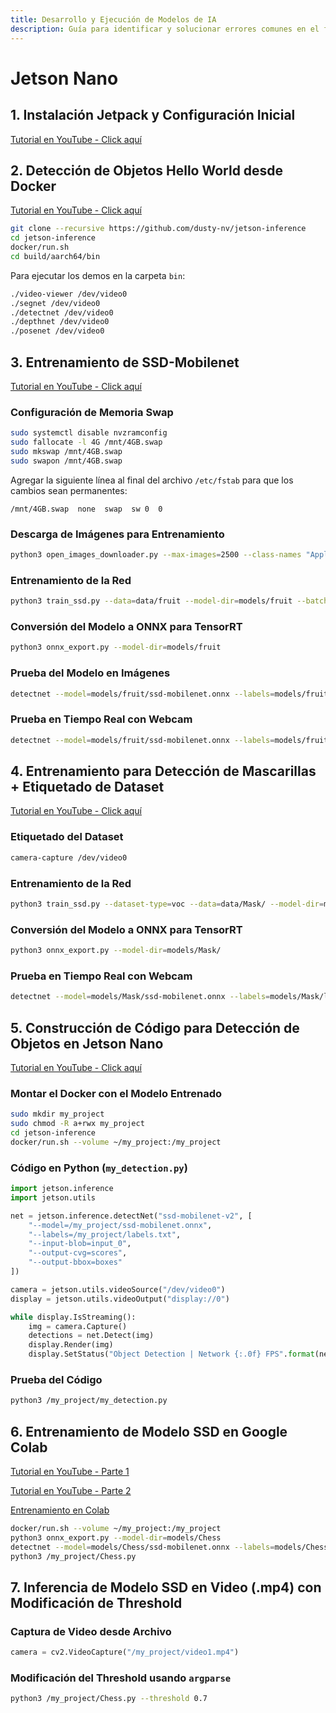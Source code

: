 ```yaml
---
title: Desarrollo y Ejecución de Modelos de IA 
description: Guía para identificar y solucionar errores comunes en el funcionamiento del brazo robótico de 6 grados de libertad.
---
```



# Jetson Nano

## 1. Instalación Jetpack y Configuración Inicial

[Tutorial en YouTube - Click aquí](https://www.youtube.com/watch?v=6uqM6ltCLlE&list=PLsjK_a5MFguIUJJ1GPt1I2eN6cihKg2kG)

## 2. Detección de Objetos Hello World desde Docker

[Tutorial en YouTube - Click aquí](https://www.youtube.com/watch?v=6uqM6ltCLlE&list=PLsjK_a5MFguIUJJ1GPt1I2eN6cihKg2kG)

```bash
git clone --recursive https://github.com/dusty-nv/jetson-inference
cd jetson-inference
docker/run.sh
cd build/aarch64/bin
```

Para ejecutar los demos en la carpeta `bin`:

```bash
./video-viewer /dev/video0
./segnet /dev/video0
./detectnet /dev/video0
./depthnet /dev/video0
./posenet /dev/video0
```

## 3. Entrenamiento de SSD-Mobilenet

[Tutorial en YouTube - Click aquí](https://www.youtube.com/watch?v=HXFVexBPjMk&list=PLsjK_a5MFguIUJJ1GPt1I2eN6cihKg2kG&index=3)

### Configuración de Memoria Swap

```bash
sudo systemctl disable nvzramconfig
sudo fallocate -l 4G /mnt/4GB.swap
sudo mkswap /mnt/4GB.swap
sudo swapon /mnt/4GB.swap
```

Agregar la siguiente línea al final del archivo `/etc/fstab` para que los cambios sean permanentes:

```plaintext
/mnt/4GB.swap  none  swap  sw 0  0
```

### Descarga de Imágenes para Entrenamiento

```bash
python3 open_images_downloader.py --max-images=2500 --class-names "Apple,Orange,Banana,Strawberry,Grape,Pear,Pineapple,Watermelon" --data=data/fruit
```

### Entrenamiento de la Red

```bash
python3 train_ssd.py --data=data/fruit --model-dir=models/fruit --batch-size=4 --epochs=30
```

### Conversión del Modelo a ONNX para TensorRT

```bash
python3 onnx_export.py --model-dir=models/fruit
```

### Prueba del Modelo en Imágenes

```bash
detectnet --model=models/fruit/ssd-mobilenet.onnx --labels=models/fruit/labels.txt --input-blob=input_0 --output-cvg=scores --output-bbox=boxes "/jetson-inference/python/training/detection/ssd/data/fruit/test/*.jpg" /jetson-inference/data/images/test/fruit_%i.jpg
```

### Prueba en Tiempo Real con Webcam

```bash
detectnet --model=models/fruit/ssd-mobilenet.onnx --labels=models/fruit/labels.txt --input-blob=input_0 --output-cvg=scores --output-bbox=boxes /dev/video0
```

## 4. Entrenamiento para Detección de Mascarillas + Etiquetado de Dataset

[Tutorial en YouTube - Click aquí](https://www.youtube.com/watch?v=HC8bq3fFoTk&list=PLsjK_a5MFguIUJJ1GPt1I2eN6cihKg2kG&index=5)

### Etiquetado del Dataset

```bash
camera-capture /dev/video0
```

### Entrenamiento de la Red

```bash
python3 train_ssd.py --dataset-type=voc --data=data/Mask/ --model-dir=models/Mask --batch-size=2 --epochs=10
```

### Conversión del Modelo a ONNX para TensorRT

```bash
python3 onnx_export.py --model-dir=models/Mask/
```

### Prueba en Tiempo Real con Webcam

```bash
detectnet --model=models/Mask/ssd-mobilenet.onnx --labels=models/Mask/labels.txt --input-blob=input_0 --output-cvg=scores --output-bbox=boxes /dev/video0
```

## 5. Construcción de Código para Detección de Objetos en Jetson Nano

[Tutorial en YouTube - Click aquí](https://colab.research.google.com/drive/1PrzHKE0yKtyGWIlWIC5OAZv4ywMGDDTZ?usp=sharing)

### Montar el Docker con el Modelo Entrenado

```bash
sudo mkdir my_project
sudo chmod -R a+rwx my_project
cd jetson-inference
docker/run.sh --volume ~/my_project:/my_project
```

### Código en Python (`my_detection.py`)

```python
import jetson.inference
import jetson.utils

net = jetson.inference.detectNet("ssd-mobilenet-v2", [
    "--model=/my_project/ssd-mobilenet.onnx",
    "--labels=/my_project/labels.txt",
    "--input-blob=input_0",
    "--output-cvg=scores",
    "--output-bbox=boxes"
])

camera = jetson.utils.videoSource("/dev/video0")
display = jetson.utils.videoOutput("display://0")

while display.IsStreaming():
    img = camera.Capture()
    detections = net.Detect(img)
    display.Render(img)
    display.SetStatus("Object Detection | Network {:.0f} FPS".format(net.GetNetworkFPS()))
```

### Prueba del Código

```bash
python3 /my_project/my_detection.py
```

## 6. Entrenamiento de Modelo SSD en Google Colab

[Tutorial en YouTube - Parte 1](https://www.youtube.com/watch?v=KOcY-Ga0ZSo&list=PLsjK_a5MFguIUJJ1GPt1I2eN6cihKg2kG&index=9)

[Tutorial en YouTube - Parte 2](https://www.youtube.com/watch?v=2YVeCy393Kg&list=PLsjK_a5MFguIUJJ1GPt1I2eN6cihKg2kG&index=10)

[Entrenamiento en Colab](https://colab.research.google.com/drive/1PrzHKE0yKtyGWIlWIC5OAZv4ywMGDDTZ?usp=sharing)

```bash
docker/run.sh --volume ~/my_project:/my_project
python3 onnx_export.py --model-dir=models/Chess
detectnet --model=models/Chess/ssd-mobilenet.onnx --labels=models/Chess/labels.txt --input-blob=input_0 --output-cvg=scores --output-bbox=boxes /dev/video0
python3 /my_project/Chess.py
```

## 7. Inferencia de Modelo SSD en Video (.mp4) con Modificación de Threshold

### Captura de Video desde Archivo

```python
camera = cv2.VideoCapture("/my_project/video1.mp4")
```

### Modificación del Threshold usando `argparse`

```bash
python3 /my_project/Chess.py --threshold 0.7


```
